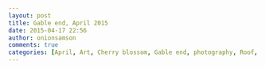 ```yaml
---
layout: post
title: Gable end, April 2015
date: 2015-04-17 22:56
author: onionsamson
comments: true
categories: [April, Art, Cherry blossom, Gable end, photography, Roof, Sky, Spring]
---
```

<div class="
          image-block-outer-wrapper
          layout-caption-below
          design-layout-inline
          
          
          
        ">

      

      
        <figure class="
              sqs-block-image-figure
              intrinsic
            " style="max-width:2448px;">
          
        
        

        
          
            
          <div style="padding-bottom:133.33332824707%;" class="
                image-block-wrapper
                
          
        
                has-aspect-ratio
              ">
            <img src="http://onionsamson.files.wordpress.com/2015/04/30069-image.jpg" alt="image.jpg" /><img class="thumb-image" alt="image.jpg" />
          </div>
        
          
        

        
      
        </figure>
      

    </div>
